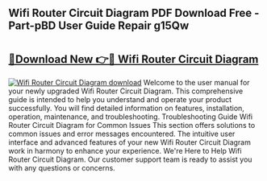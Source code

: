 ## Wifi Router Circuit Diagram PDF Download Free - Part-pBD User Guide Repair g15Qw

# <h2><a href="http://dft6yx.blite.top/?on=Wifi+Router+Circuit+Diagram">🔗Download New 👉🔴 Wifi Router Circuit Diagram</a></h2>

[![Wifi Router Circuit Diagram download](https://i.imgur.com/lujVjoI.png)](http://dft6yx.blite.top/?on=Wifi+Router+Circuit+Diagram)
Welcome to the user manual for your newly upgraded Wifi Router Circuit Diagram. This comprehensive guide is intended to help you understand and operate your product successfully. You will find detailed information on features, installation, operation, maintenance, and troubleshooting. Troubleshooting Guide Wifi Router Circuit Diagram for Common Issues This section offers solutions to common issues and error messages encountered. The intuitive user interface and advanced features of your new Wifi Router Circuit Diagram work in harmony to enhance your experience. We're Here to Help Wifi Router Circuit Diagram. Our customer support team is ready to assist you with any questions or concerns.
